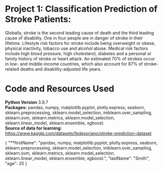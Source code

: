 # Project 1: Classification Prediction of Stroke Patients:
Globally, stroke is the second leading cause of death and the third leading cause of disability. One in four people are in danger of stroke in their lifetime. Lifestyle risk factors for stroke include being overweight or obese, physical inactivity, tobacco use and alcohol abuse. Medical risk factors include high blood pressure, high cholesterol, diabetes and a personal or family history of stroke or heart attack. An estimated 70% of strokes occur in low- and middle-income countries, which also account for 87% of stroke-related deaths and disability-adjusted life years.

# Code and Resources Used
**Python Version** 3.9.7
<br>
**Packages:** pandas, numpy, matplotlib.pyplot, plotly.express, seaborn, sklearn.preprocessing, sklearn.model_selection, imblearn.over_sampling, sklearn.svm, sklearn.metrics, sklearn.model_selection, sklearn.linear_model, sklearn.ensemble, xgboost.
<br>
**Source of data for learning:** https://www.kaggle.com/datasets/fedesoriano/stroke-prediction-dataset
<br>

{
  "**firstName": "pandas, numpy, matplotlib.pyplot, plotly.express, seaborn, sklearn.preprocessing, sklearn.model_selection, imblearn.over_sampling, sklearn.svm, sklearn.metrics, sklearn.model_selection, sklearn.linear_model, sklearn.ensemble, xgboost.",
  "lastName": "Smith",
  "age": 25
}
